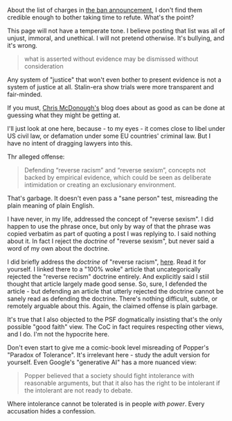 About the list of charges in [the ban announcement](https://discuss.python.org/t/three-month-suspension-for-a-core-developer/60250), I don't find them credible enough to bother taking time to refute. What's the point?

This page will not have a temperate tone. I believe posting that list was all of unjust, immoral, and unethical. I will not pretend otherwise. It's bullying, and it's wrong.

> what is asserted without evidence may be dismissed without consideration

Any system of "justice" that won't even bother to present evidence is not a system of justice at all. Stalin-era show trials were more transparent and fair-minded.

If you must, [Chris McDonough's](https://chrismcdonough.substack.com/p/the-shameful-defenestration-of-tim) blog does about as good as can be done at guessing what they might be getting at.

I'll just look at one here, because - to my eyes - it comes close to libel under US civil law, or defamation under some EU countries' criminal law. But I have no intent of dragging lawyers into this.

Thr alleged offense:

> Defending “reverse racism” and “reverse sexism”, concepts not backed by empirical evidence, which could be seen as deliberate intimidation or creating an exclusionary environment.

That's garbage. It doesn't even pass a "sane person" test, misreading the plain meaning of plain English.

I have never, in my life, addressed the concept of "reverse sexism". I did happen to use the phrase once, but only by way of that the phrase was copied verbatim as part of quoting a post I was replying to. I said nothing about it. In fact I reject the _doctrine_ of "reverse sexism", but never said a word of my own about the doctrine.

I did briefly address the _doctrine_ of "reverse racism", [here](https://discuss.python.org/t/im-leaving-too/58408/10). Read it for yourself. I linked there to a "100% woke" article that uncategorically rejected the "reverse recism" doctrine entirely. And explicitly said I stiil thought that article largely made good sense. So, sure, I defended the article - but defending an article that utterly rejected the doctrine cannot be sanely read as defending the doctrine. There's nothing difficult, subtle, or remotely arguable about this. Again, the claimed offense is plain garbage.

It's true that I also objected to the PSF dogmatically insisting that's the only possible "good faith" view. The CoC in fact requires respecting other views, and I do. I'm not the hypocrite here.

Don't even start to give me a comic-book level misreading of Popper's "Paradox of Tolerance". It's irrelevant here - study the adult version for yourself. Even Google's "generative AI" has a more nuanced view:

> Popper believed that a society should fight intolerance with reasonable arguments, but that it also has the right to be intolerant if the intolerant are not ready to debate. 

Where intolerance cannot be tolerated is in people _with power_. Every accusation hides a confession.
